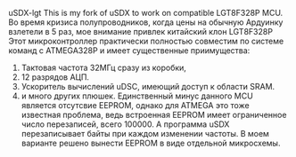 uSDX-lgt This is my fork of uSDX to work on compatible LGT8F328P MCU.
Во время кризиса полупроводников, когда цены на обычную Ардуинку взлетели в 5 раз, мое внимание привлек китайский клон LGT8F328P
Этот микроконтроллер практически полностью совместим по системе команд с ATMEGA328P и имеет существенные приимущества:
1) Тактовая частота 32МГц сразу из коробки,
2) 12 разрядов АЦП.
3) Ускоритель вычислений uDSC, имеющий доступ к области SRAM.
4) и много других плюшек.
Единственный минус данного MCU является отсутсвие EEPROM, однако для ATMEGA это тоже известная проблема, ведь встроенная EEPROM имеет ограниченное число перезаписей, всего 100000. А программа uSDX перезаписывает байты при каждом изменении частоты. В моем варианте решено вынести EEPROM в виде отдельной микросхемы.




